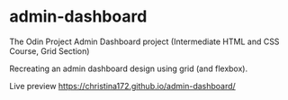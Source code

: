 # admin-dashboard

The Odin Project Admin Dashboard project (Intermediate HTML and CSS Course, Grid Section)

Recreating an admin dashboard design using grid (and flexbox).

Live preview https://christina172.github.io/admin-dashboard/


